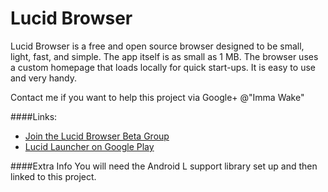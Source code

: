 Lucid Browser
=============

Lucid Browser is a free and open source browser designed to be small, light, fast, and simple. The app itself is as small as 1 MB. The browser uses a custom homepage that loads locally for quick start-ups. It is easy to use and very handy.

Contact me if you want to help this project via Google+ @"Imma Wake"

####Links:
* [Join the Lucid Browser Beta Group](https://plus.google.com/communities/115941379151486219066)
* [Lucid Launcher on Google Play](https://play.google.com/store/apps/details?id=com.powerpoint45.lucidbrowserfree)

####Extra Info
You will need the Android L support library set up and then linked to this project.
